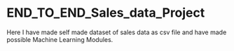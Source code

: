 # END_TO_END_Sales_data_Project
Here I have made self made dataset of sales data as csv file and  have made possible Machine Learning Modules.
